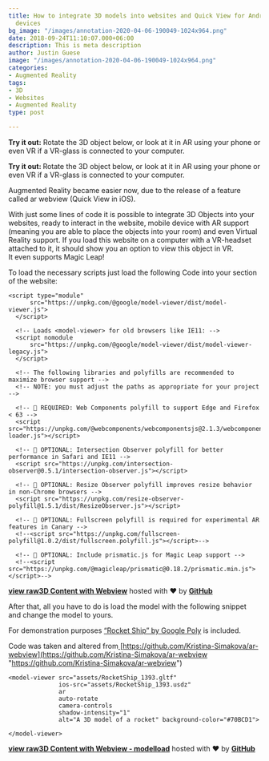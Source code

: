 ```yaml
---
title: How to integrate 3D models into websites and Quick View for Android and iOS
  devices
bg_image: "/images/annotation-2020-04-06-190049-1024x964.png"
date: 2018-09-24T11:10:07.000+06:00
description: This is meta description
author: Justin Guese
image: "/images/annotation-2020-04-06-190049-1024x964.png"
categories:
- Augmented Reality
tags:
- 3D
- Websites
- Augmented Reality
type: post

---
```

**Try it out:** Rotate the 3D object below, or look at it in AR using your phone or even VR if a VR-glass is connected to your computer.

<p><strong>Try it out: </strong>Rotate the 3D object below, or look at it in AR using your phone or even VR if a VR-glass is connected to your computer.</p></div></div><div class="vc_row wpb_row vc_inner vc_row-fluid"><div class="wpb_column vc_column_container vc_col-sm-12"><div class="vc_column-inner"><div class="wpb_wrapper"><div class="wpb_raw_code wpb_content_element wpb_raw_html"><div class="wpb_wrapper">  <script type="module" src="https://unpkg.com/@google/model-viewer/dist/model-viewer.js"></script><script nomodule src="https://unpkg.com/@google/model-viewer/dist/model-viewer-legacy.js"></script><script src="https://unpkg.com/@webcomponents/webcomponentsjs@2.1.3/webcomponents-loader.js"></script><script src="https://unpkg.com/intersection-observer@0.5.1/intersection-observer.js"></script><script src="https://unpkg.com/resize-observer-polyfill@1.5.1/dist/ResizeObserver.js"></script><model-viewer src="/wp-content/uploads/2020/04/RocketShip_1393.gltf" ios-src="/wp-content/uploads/2020/04/RocketShip_1393.usdz" ar auto-rotate camera-controls shadow-intensity="1" alt="A 3D model of a rocket" background-color="#70BCD1"></model-viewer></div></div></div></div></div></div>

Augmented Reality became easier now, due to the release of a feature called ar webview (Quick View in iOS).

With just some lines of code it is possible to integrate 3D Objects into your websites, ready to interact in the website, mobile device with AR support (meaning you are able to place the objects into your room) and even Virtual Reality support. If you load this website on a computer with a VR-headset attached to it, it should show you an option to view this object in VR.  
It even supports Magic Leap!

To load the necessary scripts just load the following Code into your section of the website:

    <script type="module"
          src="https://unpkg.com/@google/model-viewer/dist/model-viewer.js">
      </script>
    
      <!-- Loads <model-viewer> for old browsers like IE11: -->
      <script nomodule
          src="https://unpkg.com/@google/model-viewer/dist/model-viewer-legacy.js">
      </script>
    
      <!-- The following libraries and polyfills are recommended to maximize browser support -->
      <!-- NOTE: you must adjust the paths as appropriate for your project -->
          
      <!-- 🚨 REQUIRED: Web Components polyfill to support Edge and Firefox < 63 -->
      <script src="https://unpkg.com/@webcomponents/webcomponentsjs@2.1.3/webcomponents-loader.js"></script>
    
      <!-- 💁 OPTIONAL: Intersection Observer polyfill for better performance in Safari and IE11 -->
      <script src="https://unpkg.com/intersection-observer@0.5.1/intersection-observer.js"></script>
    
      <!-- 💁 OPTIONAL: Resize Observer polyfill improves resize behavior in non-Chrome browsers -->
      <script src="https://unpkg.com/resize-observer-polyfill@1.5.1/dist/ResizeObserver.js"></script>
    
      <!-- 💁 OPTIONAL: Fullscreen polyfill is required for experimental AR features in Canary -->
      <!--<script src="https://unpkg.com/fullscreen-polyfill@1.0.2/dist/fullscreen.polyfill.js"></script>-->
    
      <!-- 💁 OPTIONAL: Include prismatic.js for Magic Leap support -->
      <!--<script src="https://unpkg.com/@magicleap/prismatic@0.18.2/prismatic.min.js"></script>-->

[**view raw**](https://gist.github.com/JustinGuese/6c2bd61252ac9947ce686928bc2bcb6e/raw/20ea3fc0de030ed04f09d44db0d0d11ae8b69781/3D%20Content%20with%20Webview)[**3D Content with Webview**](https://gist.github.com/JustinGuese/6c2bd61252ac9947ce686928bc2bcb6e#file-3d-content-with-webview) hosted with ❤ by [**GitHub**](https://github.com/)

After that, all you have to do is load the model with the following snippet and change the model to yours.

For demonstration purposes [“Rocket Ship” by Google Poly](https://poly.google.com/view/42PQqEaxb-P) is included.

Code was taken and altered from[ ](https://github.com/Kristina-Simakova/ar-webview)[https://github.com/Kristina-Simakova/ar-webview](https://github.com/Kristina-Simakova/ar-webview "https://github.com/Kristina-Simakova/ar-webview")

    <model-viewer src="assets/RocketShip_1393.gltf" 
                  ios-src="assets/RocketShip_1393.usdz"
                  ar
                  auto-rotate 
                  camera-controls 
                  shadow-intensity="1" 
                  alt="A 3D model of a rocket" background-color="#70BCD1">
    
    </model-viewer>

[**view raw**](https://gist.github.com/JustinGuese/6b119644e4d1a640dd054c5b0a18b62c/raw/448cab85deae1d24978a65a6955573d90f5b8122/3D%20Content%20with%20Webview%20-%20modelload)[**3D Content with Webview - modelload**](https://gist.github.com/JustinGuese/6b119644e4d1a640dd054c5b0a18b62c#file-3d-content-with-webview-modelload) hosted with ❤ by [**GitHub**](https://github.com/)